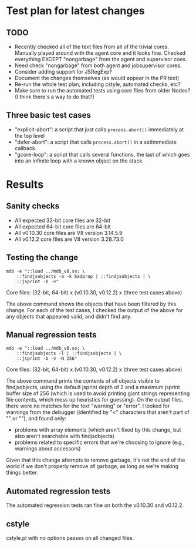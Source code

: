# Test plan for latest changes

## TODO

* Recently checked all of the text files from all of the trivial cores.
  Manually played around with the agent core and it looks fine.  Checked
  everything EXCEPT "nongarbage" from the agent and supervisor coes.
* Need check "nongarbage" from both agent and jobsupervisor cores.
* Consider adding support for JSRegExp?
* Document the changes themselves (as would appear in the PR text)
* Re-run the whole test plan, including cstyle, automated checks, etc?
* Make sure to run the automated tests using core files from older Nodes?
  (I think there's a way to do that?)

## Three basic test cases

* "explicit-abort": a script that just calls `process.abort()` immediately at
  the top level
* "defer-abort": a script that calls `process.abort()` in a setImmediate
  callback.
* "gcore-loop": a script that calls several functions, the last of which goes
  into an infinite loop with a known object on the stack


# Results

## Sanity checks

* All expected 32-bit core files are 32-bit
* All expected 64-bit core files are 64-bit
* All v0.10.30 core files are V8 version 3.14.5.9
* All v0.12.2 core files are V8 version 3.28.73.0

## Testing the change

    mdb -e "::load ../mdb_v8.so; \
        ::findjsobjects -a -k badprop | ::findjsobjects | \
        ::jsprint -b -v"

Core files: (32-bit, 64-bit) x (v0.10.30, v0.12.2) x (three test cases above)

The above command shows the objects that have been filtered by this change.  For
each of the test cases, I checked the output of the above for any objects that
appeared valid, and didn't find any.


## Manual regression tests

    mdb -e "::load ../mdb_v8.so; \
        ::findjsobjects -l | ::findjsobjects | \
        ::jsprint -b -v -N 256"

Core files: (32-bit, 64-bit) x (v0.10.30, v0.12.2) x (three test cases above)

The above command prints the contents of all objects visible to findjsobjects,
using the default jsprint depth of 2 and a maximum jsprint buffer size of 256
(which is used to avoid printing giant strings representing file contents, which
mess up heuristics for guessing).  On the output files, there were no matches
for the text "warning" or "error".  I looked for warnings from the debugger
(identified by "&lt;" characters that aren't part of "<anonymous>" or "<anon>"),
and found only:

* problems with array elements (which aren't fixed by this change, but also
  aren't searchable with findjsobjects)
* problems related to specific errors that we're choosing to ignore (e.g.,
  warnings about accessors)

Given that this change attempts to remove garbage, it's not the end of the world
if we don't properly remove _all_ garbage, as long as we're making things
better.


## Automated regression tests

The automated regression tests ran fine on both the v0.10.30 and v0.12.2.


## cstyle

cstyle.pl with no options passes on all changed files.
